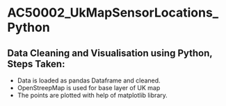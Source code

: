 # AC50002_UkMapSensorLocations_Python

## Data Cleaning and Visualisation using Python, Steps Taken:

- Data is loaded as pandas Dataframe and cleaned.
- OpenStreepMap is used for base layer of UK map
- The points are plotted with help of matplotlib library.
